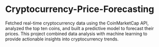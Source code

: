 # Cryptocurrency-Price-Forecasting
Fetched real-time cryptocurrency data using the CoinMarketCap API, analyzed the top ten coins, and built a predictive model to forecast their prices. This project combined data analysis with machine learning to provide actionable insights into cryptocurrency trends.
